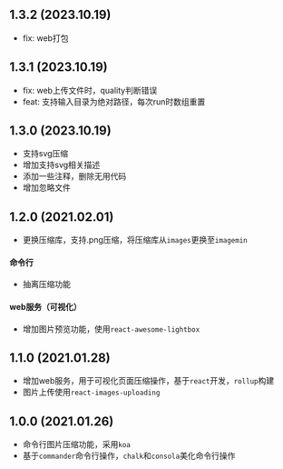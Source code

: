 ## 1.3.2 (2023.10.19)

- fix: web打包

## 1.3.1 (2023.10.19)

- fix: web上传文件时，quality判断错误
- feat: 支持输入目录为绝对路径，每次run时数组重置

## 1.3.0 (2023.10.19)

- 支持svg压缩
- 增加支持svg相关描述
- 添加一些注释，删除无用代码
- 增加忽略文件

## 1.2.0 (2021.02.01)

- 更换压缩库，支持.png压缩，将压缩库从`images`更换至`imagemin`

#### 命令行

- 抽离压缩功能

#### web服务（可视化）

- 增加图片预览功能，使用`react-awesome-lightbox`

## 1.1.0 (2021.01.28)

- 增加web服务，用于可视化页面压缩操作，基于`react`开发，`rollup`构建
- 图片上传使用`react-images-uploading`

## 1.0.0 (2021.01.26)

- 命令行图片压缩功能，采用`koa`
- 基于`commander`命令行操作，`chalk`和`consola`美化命令行操作
